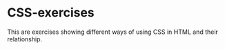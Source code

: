 # CSS-exercises
This are exercises showing different ways of using CSS in HTML and their relationship.
